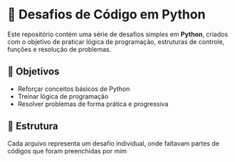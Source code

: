 # 🐍 Desafios de Código em Python

Este repositório contém uma série de desafios simples em **Python**, criados com o objetivo de praticar lógica de programação, estruturas de controle, funções e resolução de problemas.

## 🚀 Objetivos
- Reforçar conceitos básicos de Python
- Treinar lógica de programação
- Resolver problemas de forma prática e progressiva

## 📁 Estrutura
Cada arquivo representa um desafio individual, onde faltavam partes de códigos que foram preenchidas por mim
